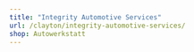 ```yaml
---
title: "Integrity Automotive Services"
url: /clayton/integrity-automotive-services/
shop: Autowerkstatt
---
```

